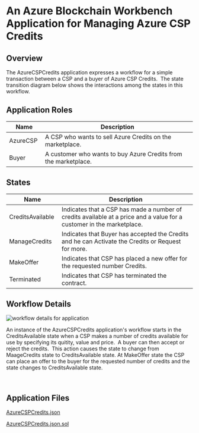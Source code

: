 An Azure Blockchain Workbench Application for Managing Azure CSP Credits 
================================================================================

Overview 
---------

The AzureCSPCredits application expresses a workflow for a simple transaction
between a CSP and a buyer of Azure CSP Credits.  The state transition diagram
below shows the interactions among the states in this workflow. 

Application Roles 
------------------
| Name                   | Description                                       |
|------------------------|---------------------------------------------------|
|AzureCSP |A CSP who wants to sell Azure Credits on the marketplace.         |
|Buyer    |A customer who wants to buy Azure Credits from the marketplace.   |

States 
-------

| Name                   | Description                                       |
|------------------------|---------------------------------------------------|
|CreditsAvailable |Indicates that a CSP has made a number of credits available at a price and a value for a customer in the marketplace. 
|ManageCredits |Indicates that Buyer has accepted the Credits and he can Activate the Credits or Request for more.
|MakeOffer |Indicates that CSP has placed a new offer for the requested number Credits.
|Terminated | Indicates that CSP has terminated the contract. 

Workflow Details
----------------

![workflow details for application](media/worfkflow.png)

An instance of the AzureCSPCredits application's workflow starts in the CreditsAvailable state when a CSP makes a number of credits available for use by specifying its quitity, value and price.  A buyer can then accept or reject the credits.  This action causes the state to change from MaageCredits state to CreditsAvailable state. At MakeOffer state the CSP can place an offer to the buyer for the requested number of credits and the state changes to CreditsAvailable state. 

 
 
Application Files
-----------------

[AzureCSPCredits.json](./ethereum/AzureCSPCredits.json)

[AzureCSPCredits.json.sol](./ethereum/AzureCSPCredits.json.sol)


